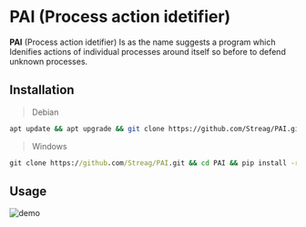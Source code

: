 # PAI (Process action idetifier) 
**PAI** (Process action idetifier) Is as the name suggests a program which Idenifies actions of individual processes around itself so before to defend unknown processes.


## Installation
> Debian

```sh
apt update && apt upgrade && git clone https://github.com/Streag/PAI.git && cd PAI && pip3 install -r requirements.txt
```

> Windows

```cmd
git clone https://github.com/Streag/PAI.git && cd PAI && pip install -r requirements.txt
```


## Usage

![demo](https://raw.githubusercontent.com/Streag/PAI/main/demo/demo.png)
